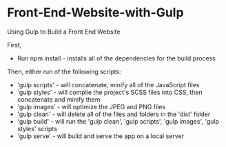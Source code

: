 # Front-End-Website-with-Gulp
Using Gulp to Build a Front End Website

First,
<ul>
  <li> Run npm install - installs all of the dependencies for the build process</li>
</ul>
Then, either run of the following scripts:
<ul>
  <li> 'gulp scripts' - will concatenate, minify all of the JavaScript files</li>
  <li> 'gulp styles' - will complie the project's SCSS files into CSS, then concatenate and minify them</li>
  <li> 'gulp images' - will optimize the JPEG and PNG files </li>
  <li> 'gulp clean' - will delete all of the files and folders in the 'dist' folder </li>
  <li> 'gulp build' - will run the 'gulp clean', 'gulp scripts', 'gulp images', 'gulp styles' scripts </li>
  <li> 'gulp serve' - will build and serve the app on a local server </li>
</ul>
    
   

